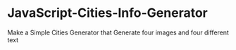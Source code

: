 # JavaScript-Cities-Info-Generator
Make a Simple Cities Generator that Generate four images and four different text
